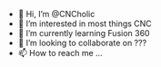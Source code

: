 - 👋 Hi, I’m @CNCholic
- 👀 I’m interested in most things CNC
- 🌱 I’m currently learning Fusion 360
- 💞️ I’m looking to collaborate on ???
- 📫 How to reach me ...

<!---
CNCholic/CNCholic is a ✨ special ✨ repository because its `README.md` (this file) appears on your GitHub profile.
You can click the Preview link to take a look at your changes.
--->
